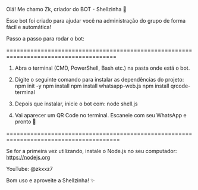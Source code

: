 Olá! Me chamo Zk, criador do BOT - Shellzinha 🤖

Esse bot foi criado para ajudar você na administração do grupo de forma fácil e automática!

Passo a passo para rodar o bot:

======================================================================================

1. Abra o terminal (CMD, PowerShell, Bash etc.) na pasta onde está o bot.

2. Digite o seguinte comando para instalar as dependências do projeto:
   npm init -y
   npm install
   npm install whatsapp-web.js
   npm install qrcode-terminal

3. Depois que instalar, inicie o bot com:
   node shell.js

4. Vai aparecer um QR Code no terminal. Escaneie com seu WhatsApp e pronto 🎉

=======================================================================================

Se for a primeira vez utilizando, instale o Node.js no seu computador:
https://nodejs.org

YouTube: @zkxxz7

Bom uso e aproveite a Shellzinha! ✨

